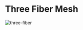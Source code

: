 # Three Fiber Mesh

![three-fiber](https://github.com/user-attachments/assets/6a434df9-9fcf-4b3c-bdf5-7fc4a76ab12f)
